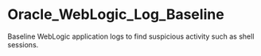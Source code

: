 # Oracle_WebLogic_Log_Baseline
Baseline WebLogic application logs to find suspicious activity such as shell sessions.
